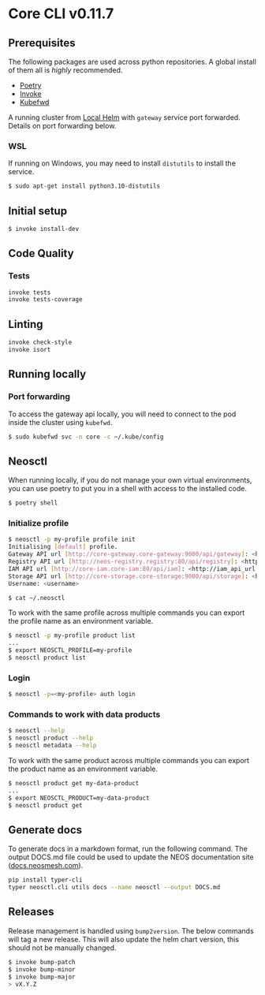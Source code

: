 # Core CLI v0.11.7

## Prerequisites

The following packages are used across python repositories. A global install of them all is _highly_ recommended.

- [Poetry](https://python-poetry.org/docs/#installation)
- [Invoke](https://www.pyinvoke.org/installing.html)
- [Kubefwd](https://kubefwd.com)

A running cluster from [Local
Helm](https://github.com/NEOM-KSA/neos-core-platform/tree/main/demo/helm) with
`gateway` service port forwarded. Details on port forwarding below.

### WSL

If running on Windows, you may need to install `distutils` to install the service.

```bash
$ sudo apt-get install python3.10-distutils
```

## Initial setup

```bash
$ invoke install-dev
```

## Code Quality

### Tests

```bash
invoke tests
invoke tests-coverage
```

## Linting

```bash
invoke check-style
invoke isort
```

## Running locally

### Port forwarding

To access the gateway api locally, you will need to connect to the pod inside
the cluster using `kubefwd`.

```bash
$ sudo kubefwd svc -n core -c ~/.kube/config
```

## Neosctl

When running locally, if you do not manage your own virtual environments, you
can use poetry to put you in a shell with access to the installed code.

```bash
$ poetry shell
```

### Initialize profile

```bash
$ neosctl -p my-profile profile init
Initialising [default] profile.
Gateway API url [http://core-gateway.core-gateway:9000/api/gateway]: <http://gateway_api_url:port>
Registry API url [http://neos-registry.registry:80/api/registry]: <http://registry_api_url:port>
IAM API url [http://core-iam.core-iam:80/api/iam]: <http://iam_api_url:port>
Storage API url [http://core-storage.core-storage:9000/api/storage]: <http://storage_api_url:port>
Username: <username>
```

```bash
$ cat ~/.neosctl
```

To work with the same profile across multiple commands you can export the
profile name as an environment variable.

```bash
$ neosctl -p my-profile product list
...
$ export NEOSCTL_PROFILE=my-profile
$ neosctl product list
```

### Login

```bash
$ neosctl -p=<my-profile> auth login
```

### Commands to work with data products

```bash
$ neosctl --help
$ neosctl product --help
$ neosctl metadata --help
```

To work with the same product across multiple commands you can export the
product name as an environment variable.

```bash
$ neosctl product get my-data-product
...
$ export NEOSCTL_PRODUCT=my-data-product
$ neosctl product get
```

## Generate docs

To generate docs in a markdown format, run the following command.
The output DOCS.md file could be used to update the NEOS documentation site
([docs.neosmesh.com](https://docs.neosmesh.com)).

```bash
pip install typer-cli
typer neosctl.cli utils docs --name neosctl --output DOCS.md
```

## Releases

Release management is handled using `bump2version`. The below commands will tag
a new release. This will also update the helm chart version, this should not be
manually changed.

```bash
$ invoke bump-patch
$ invoke bump-minor
$ invoke bump-major
> vX.Y.Z
```
